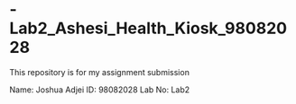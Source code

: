 # -Lab2_Ashesi_Health_Kiosk_98082028
This repository is for my assignment submission

Name: Joshua Adjei
ID: 98082028
Lab No: Lab2
